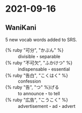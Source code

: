 # 2021-09-16

## WaniKani

5 new vocab words added to SRS.

<dl>
  <div>
    <dt>{% ruby "可分", "かぶん" %}</dt>
    <dd>divisible・separable</dd>
  </div>
  <div>
    <dt>{% ruby "不可欠", "ふかけつ" %}</dt>
    <dd>indispensable・essential</dd>
  </div>
  <div>
    <dt>{% ruby "告白", "こくはく" %}</dt>
    <dd>confession</dd>
  </div>
  <div>
    <dt>{% ruby "告", "つ" %}げる</dt>
    <dd>to announce・to tell</dd>
  </div>
  <div>
    <dt>{% ruby "広告", "こうこく" %}</dt>
    <dd>advertisement・ad・advert</dd>
  </div>
</dl>

